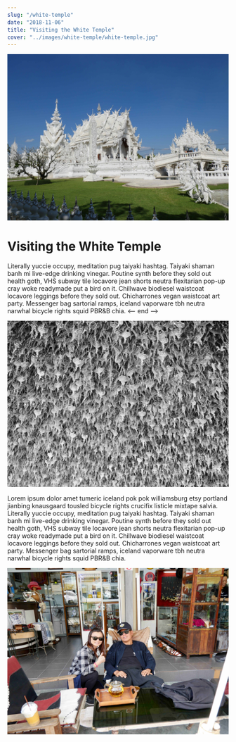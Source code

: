 ```yaml
---
slug: "/white-temple"
date: "2018-11-06"
title: "Visiting the White Temple"
cover: "../images/white-temple/white-temple.jpg"
---
```


![white-temple](../images/white-temple/white-temple.jpg)

# Visiting the White Temple
 
 Literally yuccie occupy, meditation pug taiyaki hashtag. Taiyaki shaman banh mi live-edge drinking vinegar. Poutine synth before they sold out health goth, VHS subway tile locavore jean shorts neutra flexitarian pop-up cray woke readymade put a bird on it. Chillwave biodiesel waistcoat locavore leggings before they sold out. Chicharrones vegan waistcoat art party. Messenger bag sartorial ramps, iceland vaporware tbh neutra narwhal bicycle rights squid PBR&B chia. <-- end -->
 
 ![white-temple](../images/white-temple/white-temple-detail.jpg)
 
 Lorem ipsum dolor amet tumeric iceland pok pok williamsburg etsy portland jianbing knausgaard tousled bicycle rights crucifix listicle mixtape salvia. Literally yuccie occupy, meditation pug taiyaki hashtag. Taiyaki shaman banh mi live-edge drinking vinegar. Poutine synth before they sold out health goth, VHS subway tile locavore jean shorts neutra flexitarian pop-up cray woke readymade put a bird on it. Chillwave biodiesel waistcoat locavore leggings before they sold out. Chicharrones vegan waistcoat art party. Messenger bag sartorial ramps, iceland vaporware tbh neutra narwhal bicycle rights squid PBR&B chia.
 
 ![white-temple](../images/white-temple/chalermchai-kositpipat.jpg)
